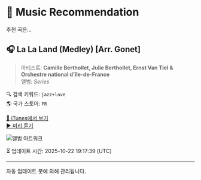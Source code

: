 
# 🎵 Music Recommendation

추천 곡은...

## 🎧 La La Land (Medley) [Arr. Gonet]  
> 아티스트: **Camille Berthollet, Julie Berthollet, Ernst Van Tiel & Orchestre national d'île-de-France**  
> 앨범: _Series_  

🔍 검색 키워드: `jazz+love`  
🌎 국가 스토어: `FR`

[🔗 iTunes에서 보기](https://music.apple.com/fr/album/la-la-land-medley-arr-gonet/1583960360?i=1583960592&uo=4)  
[▶️ 미리 듣기](https://audio-ssl.itunes.apple.com/itunes-assets/AudioPreview211/v4/7e/87/91/7e8791b8-f320-218a-e623-a1e89d3331e7/mzaf_16081546117506475793.plus.aac.p.m4a)

![앨범 아트워크](https://is1-ssl.mzstatic.com/image/thumb/Music115/v4/d2/6b/0c/d26b0ca7-20c7-95d2-abbe-57bae75e1438/190296496905.jpg/100x100bb.jpg)

⏳ 업데이트 시간: 2025-10-22 19:17:39 (UTC)

---
자동 업데이트 봇에 의해 관리됩니다.
